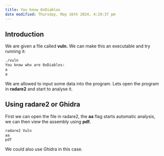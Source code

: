 ```yaml
---
title: You know 0xDiablos
date modified: Thursday, May 16th 2024, 4:29:37 pm
---
```


## Introduction

We are given a file called **vuln.** We can make this an executable and try running it:
```Bash
./vuln
You know who are 0xDiablos: 
a
a
```

We are allowed to input some data into the program. Lets open the program in **radare2** and start to analyse it.

## Using radare2 or Ghidra

First we can open the file in radare2, the **aa** flag starts automatic analysis, we can then view the assembly using **pdf.**
```Bash
radare2 Vuln
aa 
pdf
```

We could also use Ghidra in this case.

